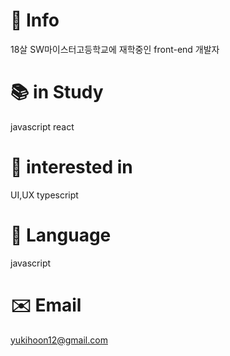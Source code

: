 # 🐶 Info
18살 SW마이스터고등학교에 재학중인 front-end 개발자

# 📚 in Study
javascript
react
# 🧐 interested in
UI,UX
typescript
# 📖 Language
javascript
# ✉️ Email
yukihoon12@gmail.com

<!--
**jhoon12/jhoon12** is a ✨ _special_ ✨ repository because its `README.md` (this file) appears on your GitHub profile.

Here are some ideas to get you started:

- 🔭 I’m currently working on ...
- 🌱 I’m currently learning ...
- 👯 I’m looking to collaborate on ...
- 🤔 I’m looking for help with ...
- 💬 Ask me about ...
- 📫 How to reach me: ...
- 😄 Pronouns: ...
- ⚡ Fun fact: ...
-->
